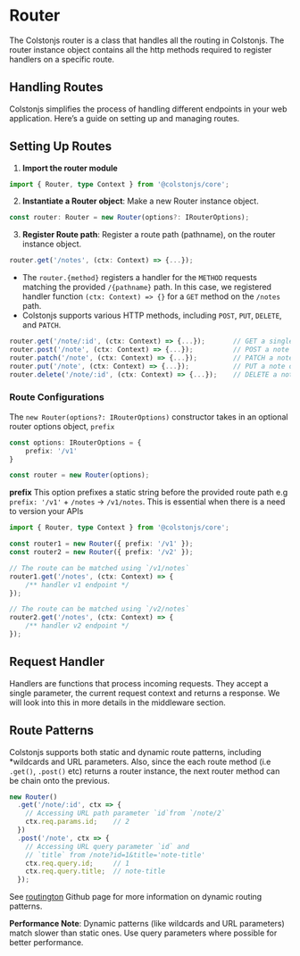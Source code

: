 # Router
The Colstonjs router is a class that handles all the routing in Colstonjs. The router instance object contains all the http methods required to register handlers on a specific route.

## Handling Routes
Colstonjs simplifies the process of handling different endpoints in your web application. Here’s a guide on setting up and managing routes.

## Setting Up Routes
1.  **Import the router module**
```ts
import { Router, type Context } from '@colstonjs/core';
```

2.  **Instantiate a Router object**: Make a new Router instance object.
```ts
const router: Router = new Router(options?: IRouterOptions);
```

3.  **Register Route path**: Register a route path (pathname), on the router instance object.
```ts
router.get('/notes', (ctx: Context) => {...});
```

- The `router.{method}` registers a handler for the `METHOD` requests matching the provided `/{pathname}` path. In this case, we registered handler function `(ctx: Context) => {}` for a `GET` method on the `/notes` path.
- Colstonjs supports various HTTP methods, including `POST`, `PUT`, `DELETE`, and `PATCH`.

```ts
router.get('/note/:id', (ctx: Context) => {...});       // GET a single note object by id path param
router.post('/note', (ctx: Context) => {...});          // POST a note object
router.patch('/note', (ctx: Context) => {...});         // PATCH a note object
router.put('/note', (ctx: Context) => {...});           // PUT a note object
router.delete('/note/:id', (ctx: Context) => {...});    // DELETE a note object
```

### Route Configurations
The `new Router(options?: IRouterOptions)` constructor takes in an optional router options object, `prefix`

```ts
const options: IRouterOptions = {
    prefix: '/v1'
}

const router = new Router(options);
```

**prefix**
This option prefixes a static string before the provided route path e.g `prefix: '/v1'` + `/notes` -> `/v1/notes`. This is essential when there is a need to version your APIs

```ts
import { Router, type Context } from '@colstonjs/core';

const router1 = new Router({ prefix: '/v1' });
const router2 = new Router({ prefix: '/v2' });

// The route can be matched using `/v1/notes`
router1.get('/notes', (ctx: Context) => {
    /** handler v1 endpoint */
});

// The route can be matched using `/v2/notes`
router2.get('/notes', (ctx: Context) => {
    /** handler v2 endpoint */
});
```

<!-- It is important to note that the `IServerOptions` configuration also accepts a global `ignoreTrailingSlash` property, if set, it will be used for all the routes. When both the global `ignoreTrailingSlash` from the `IServerOptions` and that from the `IRouterOptions` are set, the property from the `IRouterOptions` take priority as this make more sense since it's specific to a given router instance. -->

## Request Handler
Handlers are functions that process incoming requests. They accept a single parameter, the current request context and returns a response.
We will look into this in more details in the middleware section.

## Route Patterns
Colstonjs supports both static and dynamic route patterns, including *wildcards and URL parameters. Also, since the each route method (i.e `.get()`, `.post()` etc) returns a router instance, the next router method can be chain onto the previous.

```ts
new Router()
  .get('/note/:id', ctx => {
    // Accessing URL path parameter `id`from `/note/2`
    ctx.req.params.id;    // 2
  })
  .post('/note', ctx => {
    // Accessing URL query parameter `id` and
    // `title` from /note?id=1&title='note-title'
    ctx.req.query.id;     // 1
    ctx.req.query.title;  // note-title
  });
```

See [routington](https://github.com/pillarjs/routington) Github page for more information on dynamic routing patterns.

**Performance Note**: Dynamic patterns (like wildcards and URL parameters) match slower than static ones. Use query parameters where possible for better performance.
